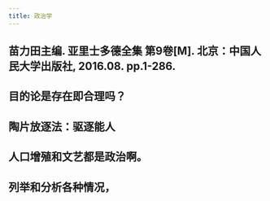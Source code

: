```yaml
---
title: 政治学
---
```


## 苗力田主编. 亚里士多德全集 第9卷[M]. 北京：中国人民大学出版社, 2016.08. pp.1-286.
## 目的论是存在即合理吗？
## 陶片放逐法：驱逐能人
## 人口增殖和文艺都是政治啊。
## 列举和分析各种情况，
